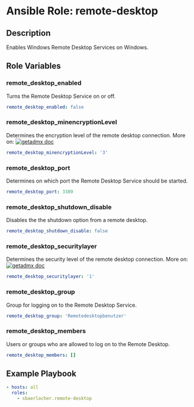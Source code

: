 # Ansible Role: remote-desktop

## Description

Enables Windows Remote Desktop Services on Windows.

## Role Variables

### remote_desktop_enabled

Turns the Remote Desktop Service on or off.

```yml
remote_desktop_enabled: false
```

### remote_desktop_minencryptionLevel

Determines the encryption level of the remote desktop connection. More on: [![getadmx doc](https://img.shields.io/badge/getadmx-doc-blue.svg)](https://getadmx.com/?Category=Windows_10_2016&Policy=Microsoft.Policies.TerminalServer::TS_ENCRYPTION_POLICY)

```yml
remote_desktop_minencryptionLevel: '3'
```

### remote_desktop_port

Determines on which port the Remote Desktop Service should be started.

```yml
remote_desktop_port: 3389
```

### remote_desktop_shutdown_disable

Disables the the shutdown option from a remote desktop.

```yml
remote_desktop_shutdown_disable: false
```

### remote_desktop_securitylayer

Determines the security level of the remote desktop connection. More on: [![getadmx doc](https://img.shields.io/badge/getadmx-doc-blue.svg)](https://getadmx.com/?Category=Windows_10_2016&Policy=Microsoft.Policies.TerminalServer::TS_SECURITY_LAYER_POLICY)

```yml
remote_desktop_securitylayer: '1'
```

### remote_desktop_group

Group for logging on to the Remote Desktop Service.

```yml
remote_desktop_group: 'Remotedesktopbenutzer'
```

### remote_desktop_members

Users or groups who are allowed to log on to the Remote Desktop.

```yml
remote_desktop_members: []
```

## Example Playbook

```yml
- hosts: all
  roles:
    - sbaerlocher.remote-desktop
```
